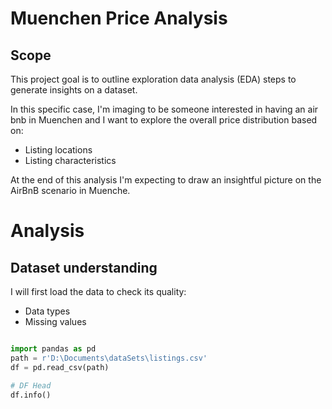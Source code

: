 # Muenchen Price Analysis 

## Scope ##

This project goal is to outline exploration data analysis (EDA) steps to generate insights 
on a dataset. 

In this specific case, I'm imaging to be someone interested in having an air bnb in Muenchen and 
I want to explore the overall price distribution based on: 

- Listing locations 
- Listing characteristics 

At the end of this analysis I'm expecting to draw an insightful picture on the AirBnB scenario in Muenche. 

# Analysis # 

## Dataset understanding ##

I will first load the data to check its quality: 

- Data types
- Missing values

```python

import pandas as pd
path = r'D:\Documents\dataSets\listings.csv'
df = pd.read_csv(path)

# DF Head
df.info()
```
